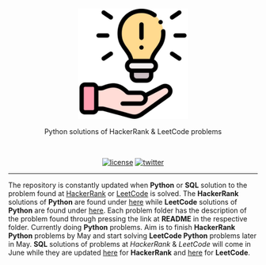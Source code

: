 <p align=center>
  <img height="222px" src="https://github.com/aurimas13/HackerRank-LeetCode/blob/main/Public/solution.jpeg"/>
</p>
<p align=center>
    Python solutions of HackerRank & LeetCode problems
</p>
<br>
<p align=center>
  <a href="ttps://github.com/aurimas13/HackerRank-LeetCode/blob/main/LICENSE"><img alt="license" src="https://img.shields.io/npm/l/express"></a>
  <a href="https://twitter.com/aurimasnausedas"><img alt="twitter" src="https://img.shields.io/twitter/follow/aurimasnausedas?style=social"/></a>
</p>

------

The repository is constantly updated when **Python** or **SQL** solution to the problem found at [HackerRank](https://www.hackerrank.com/domains/python) or [LeetCode](https://leetcode.com/problemset/all/) is solved.
The **HackerRank** solutions of **Python** are found under [here](https://github.com/aurimas13/HackerRank-LeetCode/tree/main/HackerRank/Python_Solutions)  while **LeetCode** solutions of **Python** are found under [here](https://github.com/aurimas13/HackerRank-LeetCode/tree/main/LeetCode/Python_Solutions). Each problem folder has the description of the problem found through pressing the link at **README** in the respective folder. Currently doing **Python** problems. Aim is to finish **HackerRank Python** problems by May and start solving **LeetCode Python** problems later in May. **SQL** solutions of problems at *HackerRank* & *LeetCode* will come in June while they are updated [here](https://github.com/aurimas13/HackerRank-LeetCode/tree/main/HackerRank/SQL_solutions) for **HackerRank** and [here](https://github.com/aurimas13/HackerRank-LeetCode/tree/main/LeetCode/SQL_Solutions) for **LeetCode**.  

[comment]: <> (- [Public]&#40;#Public&#41;)

[comment]: <> (- [License]&#40;#License&#41;)

[comment]: <> (- )

[comment]: <> (# Public)

[comment]: <> (The folder includes [**foto**]&#40;https://github.com/aurimas13/HackerRank-Leetcode/blob/main/Public/solve.png"&#41;.)

[comment]: <> (# License)

[comment]: <> ([LICENSE]&#40;https://github.com/aurimas13/HackerRank-Leetcode/blob/main/LICENSE&#41;)
